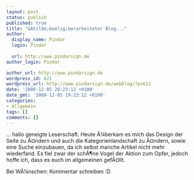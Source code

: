 ```yaml
---
layout: post
status: publish
published: true
title: "&Atilde;&oelig;berarbeiteter Blog..."
author:
  display_name: Pindar
  login: Pindar
  
  url: http://www.pindarsign.de
author_login: Pindar

author_url: http://www.pindarsign.de
wordpress_id: 621
wordpress_url: http://www.pindarsign.de/webblog/?p=621
date: '2008-12-05 20:23:12 +0100'
date_gmt: '2008-12-05 19:23:12 +0100'
categories:
- Allgemein
tags: []
comments: []
---
```

<p>... hallo geneigte Leserschaft. Heute &Atilde;&frac14;berkam es mich das Design der Seite zu &Atilde;&curren;ndern und auch die Kategorienlandschaft zu &Atilde;&curren;ndern, sowie eine Suche einzubauen, da ich selbst manche Artikel nicht mehr wiederfand. Es fiel zwar der sch&Atilde;&para;ne Vogel der Aktion zum Opfer, jedoch hoffe ich, dass es euch im allgemeinen gef&Atilde;&curren;llt.</p>
<p>Bei W&Atilde;&frac14;nschen: Kommentar schreiben :D</p>
